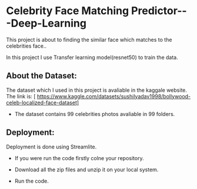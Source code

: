 # Celebrity Face Matching Predictor---Deep-Learning
This project is about to finding the similar face which matches to the celebrities face..

In this project I use Transfer learning model(resnet50) to train the data.

## About the Dataset:
The dataset which I used in this project is avaliable in the kaggale website.
The link is: [ https://www.kaggle.com/datasets/sushilyadav1998/bollywood-celeb-localized-face-dataset]

- The dataset contains 99 celebrities photos avaliable in 99 folders.

## Deployment:

Deployment is done using Streamlite.

- If you were run the code firstly colne your repository.

- Download all the zip files and unzip it on your local system.

- Run the code.


